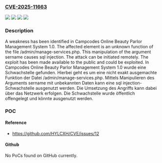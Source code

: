 ### [CVE-2025-11663](https://cve.mitre.org/cgi-bin/cvename.cgi?name=CVE-2025-11663)
![](https://img.shields.io/static/v1?label=Product&message=Online%20Beauty%20Parlor%20Management%20System&color=blue)
![](https://img.shields.io/static/v1?label=Version&message=1.0%20&color=brightgreen)
![](https://img.shields.io/static/v1?label=Vulnerability&message=Injection&color=brightgreen)
![](https://img.shields.io/static/v1?label=Vulnerability&message=SQL%20Injection&color=brightgreen)

### Description

A weakness has been identified in Campcodes Online Beauty Parlor Management System 1.0. The affected element is an unknown function of the file /admin/manage-services.php. This manipulation of the argument sername causes sql injection. The attack can be initiated remotely. The exploit has been made available to the public and could be exploited.
In Campcodes Online Beauty Parlor Management System 1.0 wurde eine Schwachstelle gefunden. Hierbei geht es um eine nicht exakt ausgemachte Funktion der Datei /admin/manage-services.php. Mittels Manipulieren des Arguments sername mit unbekannten Daten kann eine sql injection-Schwachstelle ausgenutzt werden. Die Umsetzung des Angriffs kann dabei über das Netzwerk erfolgen. Die Schwachstelle wurde öffentlich offengelegt und könnte ausgenutzt werden.

### POC

#### Reference
- https://github.com/HYLCXH/CVE/issues/12

#### Github
No PoCs found on GitHub currently.

